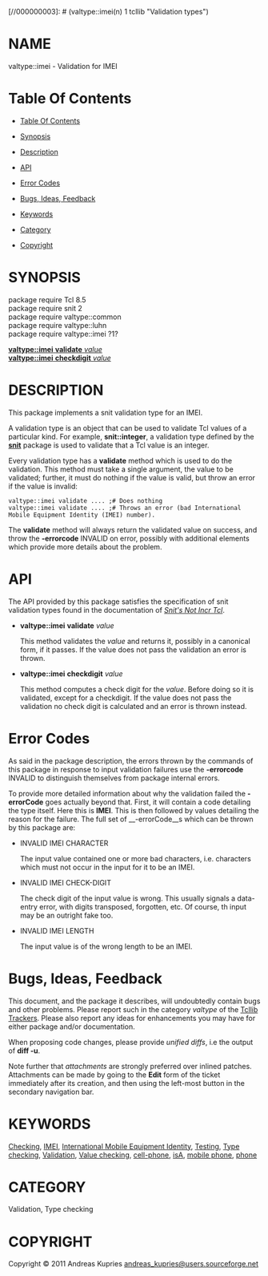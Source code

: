 
[//000000001]: # (valtype::imei - Validation types)
[//000000002]: # (Generated from file 'vtype.inc' by tcllib/doctools with format 'markdown')
[//000000003]: # (valtype::imei(n) 1 tcllib "Validation types")

# NAME

valtype::imei - Validation for IMEI

# <a name='toc'></a>Table Of Contents

  -  [Table Of Contents](#toc)

  -  [Synopsis](#synopsis)

  -  [Description](#section1)

  -  [API](#section2)

  -  [Error Codes](#section3)

  -  [Bugs, Ideas, Feedback](#section4)

  -  [Keywords](#keywords)

  -  [Category](#category)

  -  [Copyright](#copyright)

# <a name='synopsis'></a>SYNOPSIS

package require Tcl 8.5  
package require snit 2  
package require valtype::common  
package require valtype::luhn  
package require valtype::imei ?1?  

[__valtype::imei__ __validate__ *value*](#1)  
[__valtype::imei__ __checkdigit__ *value*](#2)  

# <a name='description'></a>DESCRIPTION

This package implements a snit validation type for an IMEI.

A validation type is an object that can be used to validate Tcl values of a
particular kind. For example, __snit::integer__, a validation type defined by
the __[snit](../snit/snit.md)__ package is used to validate that a Tcl value is
an integer.

Every validation type has a __validate__ method which is used to do the
validation. This method must take a single argument, the value to be validated;
further, it must do nothing if the value is valid, but throw an error if the
value is invalid:

    valtype::imei validate .... ;# Does nothing
    valtype::imei validate .... ;# Throws an error (bad International Mobile Equipment Identity (IMEI) number).

The __validate__ method will always return the validated value on success, and
throw the __-errorcode__ INVALID on error, possibly with additional elements
which provide more details about the problem.

# <a name='section2'></a>API

The API provided by this package satisfies the specification of snit validation
types found in the documentation of *[Snit's Not Incr Tcl](../snit/snit.md)*.

  - <a name='1'></a>__valtype::imei__ __validate__ *value*

    This method validates the *value* and returns it, possibly in a canonical
    form, if it passes. If the value does not pass the validation an error is
    thrown.

  - <a name='2'></a>__valtype::imei__ __checkdigit__ *value*

    This method computes a check digit for the *value*. Before doing so it is
    validated, except for a checkdigit. If the value does not pass the
    validation no check digit is calculated and an error is thrown instead.

# <a name='section3'></a>Error Codes

As said in the package description, the errors thrown by the commands of this
package in response to input validation failures use the __-errorcode__ INVALID
to distinguish themselves from package internal errors.

To provide more detailed information about why the validation failed the
__-errorCode__ goes actually beyond that. First, it will contain a code
detailing the type itself. Here this is __IMEI__. This is then followed by
values detailing the reason for the failure. The full set of __-errorCode__s
which can be thrown by this package are:

  - INVALID IMEI CHARACTER

    The input value contained one or more bad characters, i.e. characters which
    must not occur in the input for it to be an IMEI.

  - INVALID IMEI CHECK-DIGIT

    The check digit of the input value is wrong. This usually signals a
    data-entry error, with digits transposed, forgotten, etc. Of course, th
    input may be an outright fake too.

  - INVALID IMEI LENGTH

    The input value is of the wrong length to be an IMEI.

# <a name='section4'></a>Bugs, Ideas, Feedback

This document, and the package it describes, will undoubtedly contain bugs and
other problems. Please report such in the category *valtype* of the [Tcllib
Trackers](http://core.tcl.tk/tcllib/reportlist). Please also report any ideas
for enhancements you may have for either package and/or documentation.

When proposing code changes, please provide *unified diffs*, i.e the output of
__diff -u__.

Note further that *attachments* are strongly preferred over inlined patches.
Attachments can be made by going to the __Edit__ form of the ticket immediately
after its creation, and then using the left-most button in the secondary
navigation bar.

# <a name='keywords'></a>KEYWORDS

[Checking](../../../../index.md#checking), [IMEI](../../../../index.md#imei),
[International Mobile Equipment
Identity](../../../../index.md#international_mobile_equipment_identity),
[Testing](../../../../index.md#testing), [Type
checking](../../../../index.md#type_checking),
[Validation](../../../../index.md#validation), [Value
checking](../../../../index.md#value_checking),
[cell-phone](../../../../index.md#cell_phone), [isA](../../../../index.md#isa),
[mobile phone](../../../../index.md#mobile_phone),
[phone](../../../../index.md#phone)

# <a name='category'></a>CATEGORY

Validation, Type checking

# <a name='copyright'></a>COPYRIGHT

Copyright &copy; 2011 Andreas Kupries <andreas_kupries@users.sourceforge.net>
